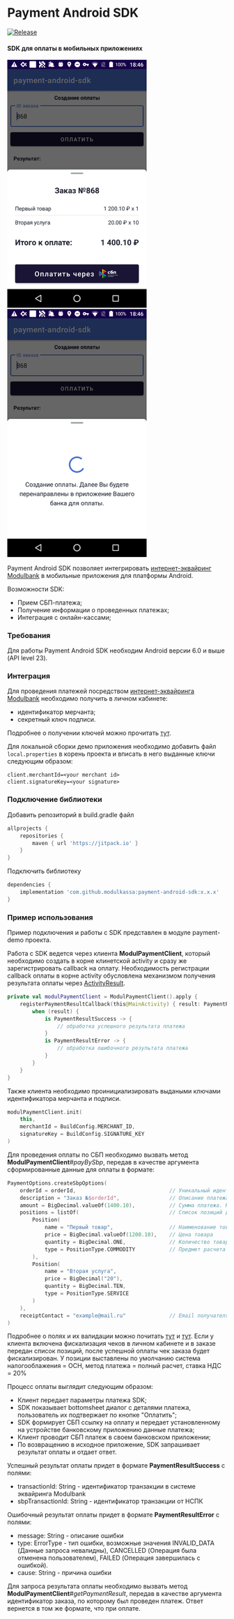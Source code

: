 # Payment Android SDK
[![Release](https://jitpack.io/v/modulkassa/payment-android-sdk.svg)](https://jitpack.io/#modulkassa/payment-android-sdk)

#### SDK для оплаты в мобильных приложениях

<img src="screenshots/bottomsheet.png" width="320"> <img src="screenshots/create_payment.png" width="320">

Payment Android SDK позволяет интегрировать [интернет-эквайринг Modulbank][acquiring] в мобильные приложения для платформы Android.

Возможности SDK:
- Прием СБП-платежа;
- Получение информации о проведенных платежах;
- Интеграция с онлайн-кассами;

### Требования
Для работы Payment Android SDK необходим Android версии 6.0 и выше (API level 23).

### Интеграция
Для проведения платежей посредством [интернет-эквайринга Modulbank][acquiring] необходимо получить в личном кабинете:
- идентификатор мерчанта;
- секретный ключ подписи.

Подробнее о получении ключей можно прочитать [тут][keys].

Для локальной сборки демо приложения необходимо добавить файл `local.properties` в корень проекта и вписать в него выданные ключи следующим образом:
```properties
client.merchantId=<your merchant id>
client.signatureKey=<your signature>
```

### Подключение библиотеки

Добавить репозиторий в build.gradle файл

```groovy
allprojects {
    repositories {
        maven { url 'https://jitpack.io' }
    }
}
```

Подключить библиотеку

```groovy
dependencies {
    implementation 'com.github.modulkassa:payment-android-sdk:x.x.x'
}
```

### Пример использования
Пример подключения и работы с SDK представлен в модуле payment-demo проекта.

Работа с SDK ведется через клиента **ModulPaymentClient**, который необходимо создать в корне клинетской activity и сразу же зарегистрировать callback на оплату. Необходимость регистрации callback оплаты в корне activity обусловлена механизмом получения результата оплаты через [ActivityResult][activity_result].
```kotlin
private val modulPaymentClient = ModulPaymentClient().apply {
    registerPaymentResultCallback(this@MainActivity) { result: PaymentResult ->
        when (result) {
            is PaymentResultSuccess -> {
                // обработка успешного результата платежа
            }
            is PaymentResultError -> {
                // обработка ошибочного результата платежа
            }
        }
    }
}
```

Также клиента необходимо проинициализировать выдаными ключами идентификатора мерчанта и подписи.
```kotlin
modulPaymentClient.init(
    this,
    merchantId = BuildConfig.MERCHANT_ID,
    signatureKey = BuildConfig.SIGNATURE_KEY
)
```

Для проведения оплаты по СБП необходимо вызвать метод **ModulPaymentClient**#_payBySbp_, передав в качестве аргумента сформированные данные для оплаты в формате:
```kotlin
PaymentOptions.createSbpOptions(
    orderId = orderId,                              // Уникальный идентификатор заказа в интернет-магазине
    description = "Заказ №$orderId",                // Описание платежа
    amount = BigDecimal.valueOf(1400.10),           // Сумма платежа. Необязательное, если переданы позиции для платежа
    positions = listOf(                             // Список позиций для платежа
        Position(
            name = "Первый товар",                  // Наименование товара/услуги
            price = BigDecimal.valueOf(1200.10),    // Цена товара
            quantity = BigDecimal.ONE,              // Количество товара
            type = PositionType.COMMODITY           // Предмет расчета
        ),
        Position(
            name = "Вторая услуга",
            price = BigDecimal("20"),
            quantity = BigDecimal.TEN,
            type = PositionType.SERVICE
        )
    ),
    receiptContact = "example@mail.ru"              // Еmail получателя чека. Если включена фискализация, необязательное
)
```
Подробнее о полях и их валидации можно почитать [тут][sbp_link] и [тут][receipts].
Если у клиента включена фискализация чеков в личном кабинете и в заказе передан список позиций, после успешной оплаты чек заказа будет фискализирован.
У позиции выставлены по умолчанию система налогооблажения = ОСН, метод платежа = полный расчет, ставка НДС = 20%

Процесс оплаты выглядит следующим образом:
- Клиент передает параметры платежа SDK;
- SDK показывает bottomsheet диалог с деталями платежа, пользователь их подтвержает по кнопке "Оплатить";
- SDK формирует СБП ссылку на оплату и передает установленному на устройстве банковскому приложению данные платежа;
- Клиент проводит СБП платеж в своем банковском приложении;
- По возвращению в исходное приложение, SDK запрашивает результат оплаты и отдает ответ.

Успешный результат оплаты придет в формате **PaymentResultSuccess** с полями:
- transactionId: String - идентификатор транзакции в системе эквайринга Modulbank
- sbpTransactionId: String - идентификатор транзакции от НСПК

Ошибочный результат оплаты придет в формате **PaymentResultError** с полями:
- message: String - описание ошибки
- type: ErrorType - тип ошибки, возможные значения INVALID_DATA (Данные запроса невалидны), CANCELLED (Операция была отменена пользователем), FAILED (Операция завершилась с ошибкой).
- cause: String - причина ошибки

Для запроса результата оплаты необходимо вызвать метод **ModulPaymentClient**#_getPaymentResult_, передав в качестве аргумента идентификатор заказа, по которому был проведен платеж. Ответ вернется в том же формате, что при оплате.

[acquiring]: https://modulbank.ru/support/payment_gateway_api
[activity_result]: https://developer.android.com/training/basics/intents/result
[sbp_link]: https://modulbank.ru/support/getting_qr_code_or_link_sbp_payment
[receipts]: https://modulbank.ru/support/sending_receipts
[keys]: https://modulbank.ru/support/ie_keys